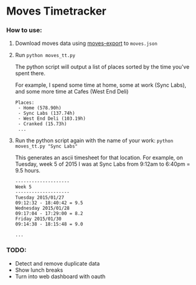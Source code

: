 Moves Timetracker
=================

### How to use:

1. Download moves data using [moves-export](http://moves-export.herokuapp.com/) to `moves.json`

2. Run `python moves_tt.py`

    The python script will output a list of places sorted by the time you've spent there. 
    
    For example, I spend some time at home, some at work (Sync Labs), and some more time at Cafes (West End Deli)

    ```
	Places:
	 - Home (578.90h)
	 - Sync Labs (137.74h)
	 - West End Deli (103.19h)
	 - Cranked (15.73h)
	 ...
	```

3. Run the python script again with the name of your work: `python moves_tt.py "Sync Labs"`

	This generates an ascii timesheet for that location. For example, on Tuesday, week 5 of 2015 I was at Sync Labs from 9:12am to 6:40pm = 9.5 hours.


	```
	--------------------
	Week 5
	--------------------
	Tuesday 2015/01/27
	09:12:32 - 18:40:42 = 9.5
	Wednesday 2015/01/28
	09:17:04 - 17:29:00 = 8.2
	Friday 2015/01/30
	09:14:38 - 18:15:48 = 9.0
	
	...
	```
	
	
### TODO:

- Detect and remove duplicate data
- Show lunch breaks
- Turn into web dashboard with oauth